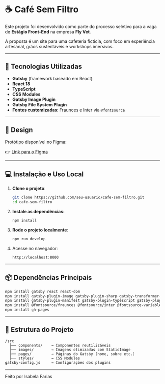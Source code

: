 # ☕ Café Sem Filtro

Este projeto foi desenvolvido como parte do processo seletivo para a vaga de **Estágio Front-End** na empresa **Fly Vet**.

A proposta é um site para uma cafeteria fictícia, com foco em experiência artesanal, grãos sustentáveis e workshops imersivos.

---

## 🔧 Tecnologias Utilizadas

- **Gatsby** (framework baseado em React)
- **React 18**
- **TypeScript**
- **CSS Modules**
- **Gatsby Image Plugin**
- **Gatsby File System Plugin**
- **Fontes customizadas**: Fraunces e Inter via `@fontsource`

---

## 🎨 Design

Protótipo disponível no Figma:

👉 [Link para o Figma]((https://www.figma.com/design/lWhHKbKKV1Yk1cv9jEhXkF/Untitled?node-id=0-1&t=acA0sfzR6dbSMEZ3-1))  


---

## 💻 Instalação e Uso Local

1. **Clone o projeto**:
   ```bash
   git clone https://github.com/seu-usuario/cafe-sem-filtro.git
   cd cafe-sem-filtro
   ```

2. **Instale as dependências**:
   ```bash
   npm install
   ```

3. **Rode o projeto localmente**:
   ```bash
   npm run develop
   ```

4. Acesse no navegador:
   ```
   http://localhost:8000
   ```

---

## 📦 Dependências Principais

```bash
npm install gatsby react react-dom
npm install gatsby-plugin-image gatsby-plugin-sharp gatsby-transformer-sharp gatsby-source-filesystem
npm install gatsby-plugin-manifest gatsby-plugin-typescript gatsby-plugin-preact
npm install @fontsource/fraunces @fontsource/inter @fontsource-variable/fraunces @fontsource-variable/inter
npm install gh-pages
```

---

## 📁 Estrutura do Projeto

```
/src
  ├── components/    → Componentes reutilizáveis
  ├── images/        → Imagens otimizadas com StaticImage
  ├── pages/         → Páginas do Gatsby (home, sobre etc.)
  ├── styles/        → CSS Modules
gatsby-config.js     → Configurações dos plugins
```

---

Feito por Isabela Farias
